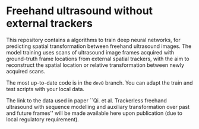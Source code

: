 # Freehand ultrasound without external trackers

This repository contains a algorithms to train deep neural networks, for predicting spatial transformation between freehand ultrasound images. The model training uses scans of ultrasound image frames acquired with ground-truth frame locations from external spatial trackers, with the aim to reconstruct the spatial location or relative transformation between newly acquired scans.

The most up-to-date code is in the `dev0` branch. You can adapt the train and test scripts with your local data.

The link to the data used in paper ``Qi. et al. Trackerless freehand ultrasound with sequence modelling and auxiliary transformation over past and future frames'' will be made available here upon publication (due to local regulatory requirement).
